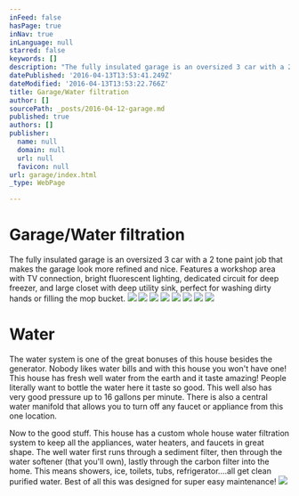 ```yaml
---
inFeed: false
hasPage: true
inNav: true
inLanguage: null
starred: false
keywords: []
description: "The fully insulated garage is an oversized 3 car with a 2 tone paint job that makes the garage look more refined and nice. Features a workshop area with TV connection, bright fluorescent lighting, dedicated circuit for deep freezer, and large closet with deep utility sink, perfect for washing dirty hands or filling the mop bucket.\_"
datePublished: '2016-04-13T13:53:41.249Z'
dateModified: '2016-04-13T13:53:22.766Z'
title: Garage/Water filtration
author: []
sourcePath: _posts/2016-04-12-garage.md
published: true
authors: []
publisher:
  name: null
  domain: null
  url: null
  favicon: null
url: garage/index.html
_type: WebPage

---
```

# Garage/Water filtration

The fully insulated garage is an oversized 3 car with a 2 tone paint job that makes the garage look more refined and nice. Features a workshop area with TV connection, bright fluorescent lighting, dedicated circuit for deep freezer, and large closet with deep utility sink, perfect for washing dirty hands or filling the mop bucket. ![](https://the-grid-user-content.s3-us-west-2.amazonaws.com/df63d81b-89ac-41e7-b013-5e4dbc7ade18.jpg)
![](https://s3-us-west-2.amazonaws.com/the-grid-img/p/9580761ef0ff2b6574ced8d46fb9d47b22aa1f0f.jpg)
![](https://s3-us-west-2.amazonaws.com/the-grid-img/p/f7d18555b58527a3f85f0b32807055fa7d79fc45.jpg)
![](https://the-grid-user-content.s3-us-west-2.amazonaws.com/9373c9ec-cf1a-4de3-be02-3f972ada8340.jpg)
![](https://s3-us-west-2.amazonaws.com/the-grid-img/p/193467971027b7ddf793a52d2336a81029456172.jpg)
![](https://the-grid-user-content.s3-us-west-2.amazonaws.com/568bcf93-539b-49c5-b7d4-128ef26473c3.jpg)
![](https://the-grid-user-content.s3-us-west-2.amazonaws.com/c76a2fa4-9aa7-4da7-ac54-c54afc17b7a4.jpg)
![](https://the-grid-user-content.s3-us-west-2.amazonaws.com/5b693b99-3267-4f2a-a1ae-e0334f7cf27b.jpg)

# Water

The water system is one of the great bonuses of this house besides the generator. Nobody likes water bills and with this house you won't have one! This house has fresh well water from the earth and it taste amazing! People literally want to bottle the water here it taste so good. This well also has very good pressure up to 16 gallons per minute. There is also a central water manifold that allows you to turn off any faucet or appliance from this one location.

Now to the good stuff. This house has a custom whole house water filtration system to keep all the appliances, water heaters, and faucets in great shape. The well water first runs through a sediment filter, then through the water softener (that you'll own), lastly through the carbon filter into the home. This means showers, ice, toilets, tubs, refrigerator....all get clean purified water. Best of all this was designed for super easy maintenance!
![](https://s3-us-west-2.amazonaws.com/the-grid-img/p/562fb8ee843820d0e62152f634d3183f89ed089f.jpg)